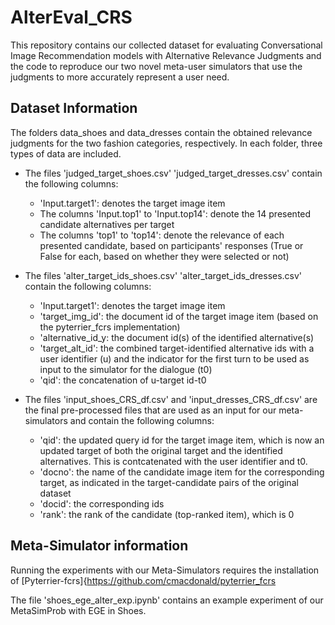 # AlterEval_CRS
This repository contains our collected dataset for evaluating Conversational Image Recommendation models with Alternative Relevance Judgments and the code to reproduce our two novel meta-user simulators that use the judgments to more accurately represent a user need.

## Dataset Information
The folders data_shoes and data_dresses contain the obtained relevance judgments for the two fashion categories, respectively. In each folder, three types of data are included. 

- The files 'judged_target_shoes.csv' 'judged_target_dresses.csv' contain the following columns:
  -  'Input.target1': denotes the target image item
  -  The columns 'Input.top1' to 'Input.top14': denote the 14 presented candidate alternatives per target
  -  The columns 'top1' to 'top14': denote the relevance of each presented candidate, based on participants' responses (True or False for each, based on whether they were selected or not)
 
- The files 'alter_target_ids_shoes.csv' 'alter_target_ids_dresses.csv' contain the following columns:
   - 'Input.target1': denotes the target image item
   - 'target_img_id': the document id of the target image item (based on the pyterrier_fcrs implementation)
   - 'alternative_id_y: the document id(s) of the identified alternative(s)
   - 'target_alt_id': the combined target-identified alternative ids with a user identifier (u) and the indicator for the first turn to be used as input to the simulator for the dialogue (t0)
   - 'qid': the concatenation of u-target id-t0
 
- The files 'input_shoes_CRS_df.csv' and 'input_dresses_CRS_df.csv' are the final pre-processed files that are used as an input for our meta-simulators and contain the following columns:
  - 'qid': the updated query id for the target image item, which is now an updated target of both the original target and the identified alternatives. This is contcatenated with the user identifier and t0.
  - 'docno': the name of the candidate image item for the corresponding target, as indicated in the target-candidate pairs of the original dataset
  - 'docid': the corresponding ids
  - 'rank': the rank of the candidate (top-ranked item), which is 0


## Meta-Simulator information
Running the experiments with our Meta-Simulators requires the installation of [Pyterrier-fcrs]{https://github.com/cmacdonald/pyterrier_fcrs

The file 'shoes_ege_alter_exp.ipynb' contains an example experiment of our MetaSimProb with EGE in Shoes.
